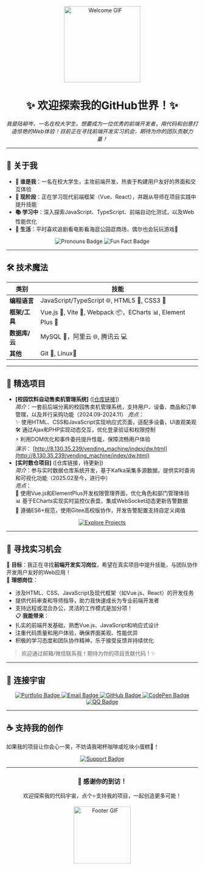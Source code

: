 <div align="center">
  <img src="https://media.giphy.com/media/LmNwrBhejkK9EFP504/giphy.gif" width="200" alt="Welcome GIF"/>
  <h1>✨ 欢迎探索我的GitHub世界！✨</h1>
  <p><i>我是陆柳岑，一名在校大学生，想要成为一位优秀的前端开发者，用代码和创意打造惊艳的Web体验！目前正在寻找前端开发实习机会，期待为你的团队贡献力量！</i></p>
</div>

---

## 🌟 关于我
- **🌈 谁是我**：一名在校大学生，主攻前端开发，热衷于构建用户友好的界面和交互体验
- **🚀 现阶段**：正在学习现代前端框架（Vue、React），并跟从导师在项目实践中提升技能
- **📚 学习中**：深入探索JavaScript、TypeScript、前端自动化测试，以及Web性能优化
- **🎨 生活**：平时喜欢追剧看电影看海逛公园逛商场，偶尔也会玩玩游戏🐾

<div align="center">
  <img src="https://img.shields.io/badge/Pronouns-她-brightgreen?style=flat-square" alt="Pronouns Badge"/>
  <img src="https://img.shields.io/badge/Fun Fact-喜欢骑行 ☕-ff69b4?style=flat-square" alt="Fun Fact Badge"/>
</div>

---

## 🛠️ 技术魔法
| **类别**         | **技能**                                                                 |
|------------------|-------------------------------------------------------------------------|
| **编程语言**     | JavaScript/TypeScript 🌐, HTML5 📄, CSS3 🎨                     |
| **框架/工具**    |  Vue.js 🌿, Vite 🚀, Webpack 📦，ECharts 📊, Element Plus 🎨       |
| **数据库/云**    | MySQL 🐬，阿里云 🌐, 腾讯云 💻                        |
| **其他**         | Git 🌳, Linux🐧                                   |

---

## 🌌 精选项目
- **[校园饮料自动售卖机管理系统]** ([[仓库链接](https://github.com/liucenlu/vending_machine/tree/main)])  
  *简介*：一套前后端分离的校园售卖机管理系统，支持用户、设备、商品和订单管理，以及并行采购功能（2024.09-2024.11）
    *亮点*：  
    ✨ 使用HTML、CSS和JavaScript实现响应式页面，适配多设备，UI直观美观  
    🛠️ 通过Ajax和PHP实现动态交互，优化登录验证和权限控制  
    ⚡ 利用DOM优化和事件委托提升性能，保障流畅用户体验  
  *演示*： [http://8.130.35.239/vending_machine/index/dw.html](http://8.130.35.239/vending_machine/index/dw.html)  
- **[实时数仓项目]** ([仓库链接，待更新])  
  *简介*：参与实时数据仓库系统开发，基于Kafka采集多源数据，提供实时查询和可视化功能（2025.02至今，进行中）  
  *亮点*：  
    🌟 使用Vue.js和ElementPlus开发权限管理界面，优化角色和部门管理体验  
    📊 基于ECharts实现实时监控仪表盘，集成WebSocket动态更新告警数据  
    🤖 遵循ES6+规范，使用Gitee高校版协作，开发告警配置支持自定义阈值

<div align="center">
  <a href="[你的仓库链接]"><img src="https://img.shields.io/badge/Explore More-Projects-9cf?style=for-the-badge" alt="Explore Projects"/></a>
</div>

---

## 📡 寻找实习机会
🎯 **目标**：我正在寻找**前端开发实习岗位**，希望在真实项目中提升技能，与团队协作开发用户友好的Web应用！  
💼 **理想岗位**：  
- 涉及HTML、CSS、JavaScript及现代框架（如Vue.js、React）的开发任务  
- 提供代码审查和导师指导，助力我快速成长为专业前端开发者  
- 支持远程或混合办公，灵活的工作模式是加分项！  
📋 **我能带来**：  
- 扎实的前端开发基础，熟悉Vue.js、JavaScript和响应式设计  
- 注重代码质量和用户体验，确保界面美观、性能优异  
- 积极的学习态度和团队协作精神，乐于接受反馈并持续优化  

> 欢迎通过邮箱/微信联系我！期待为你的项目贡献代码！✨

---

## 📡 连接宇宙
<div align="center">
  <a href="https://liucenlu.github.io" target="_blank">
    <img src="https://img.shields.io/badge/Portfolio-Website-FF7139?style=flat-square&logo=firefox-browser&logoColor=white" alt="Portfolio Badge"/>
  </a>
  <a href="mailto:m17179656827@163.com">
    <img src="https://img.shields.io/badge/Email-Contact-D14836?style=flat-square&logo=gmail&logoColor=white" alt="Email Badge"/>
  </a>
  <a href="https://github.com/liucenlu" target="_blank">
    <img src="https://img.shields.io/badge/GitHub-Profile-181717?style=flat-square&logo=github&logoColor=white" alt="GitHub Badge"/>
  </a>
  <a href="https://codepen.io/liucenlu" target="_blank">
    <img src="https://img.shields.io/badge/Open-CodePen-000?style=flat-square&logo=codepen&logoColor=white" alt="CodePen Badge"/>
  </a>
  <a href="https://im.qq.com/" target="_blank">
    <img src="https://img.shields.io/badge/Contact-QQ-0D6EAD?style=flat-square&logo=qq&logoColor=white" alt="QQ Badge"/>
  </a>
</div>

---

## ☕ 支持我的创作
如果我的项目让你会心一笑，不妨请我喝杯咖啡或吃块小蛋糕🎂！  
<div align="center">
  <a href="[你的Ko-fi/Patreon链接]"><img src="https://img.shields.io/badge/Buy Me a Coffee-Support-FFDD00?style=for-the-badge&logo=ko-fi&logoColor=black" alt="Support Badge"/></a>
</div>

---

<div align="center">
  <h3>💫 感谢你的到访！</h3>
  <p>欢迎探索我的代码宇宙，点个⭐支持我的项目，一起创造更多可能！</p>
  <img src="https://media.giphy.com/media/QLxRt3Amsv6LVaM7T9/giphy.gif" width="150" alt="Footer GIF"/>
</div>
